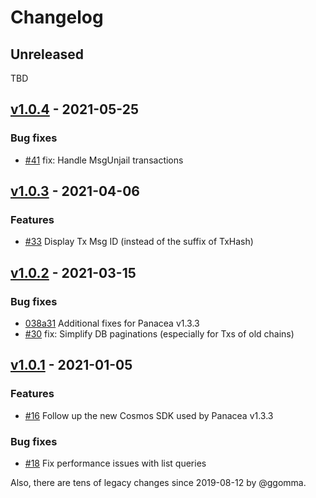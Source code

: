 # Changelog

## Unreleased

TBD

## [v1.0.4](https://github.com/medibloc/explorer/releases/tag/v1.0.4) - 2021-05-25

### Bug fixes

- [\#41](https://github.com/medibloc/explorer/pull/41) fix: Handle MsgUnjail transactions


## [v1.0.3](https://github.com/medibloc/explorer/releases/tag/v1.0.3) - 2021-04-06

### Features

- [\#33](https://github.com/medibloc/explorer/pull/33) Display Tx Msg ID (instead of the suffix of TxHash)


## [v1.0.2](https://github.com/medibloc/explorer/releases/tag/v1.0.2) - 2021-03-15

### Bug fixes

- [038a31](https://github.com/medibloc/explorer/commit/038a313621b551c57d80a13a8cbb0c71dfc8a327) Additional fixes for Panacea v1.3.3
- [\#30](https://github.com/medibloc/explorer/pull/30) fix: Simplify DB paginations (especially for Txs of old chains)


## [v1.0.1](https://github.com/medibloc/explorer/releases/tag/v1.0.1) - 2021-01-05

### Features

- [\#16](https://github.com/medibloc/explorer/commit/86bb8134ffe063dce2030ffedb5316b90042fed2) Follow up the new Cosmos SDK used by Panacea v1.3.3

### Bug fixes

- [\#18](https://github.com/medibloc/explorer/pull/18) Fix performance issues with list queries

Also, there are tens of legacy changes since 2019-08-12 by @ggomma.
